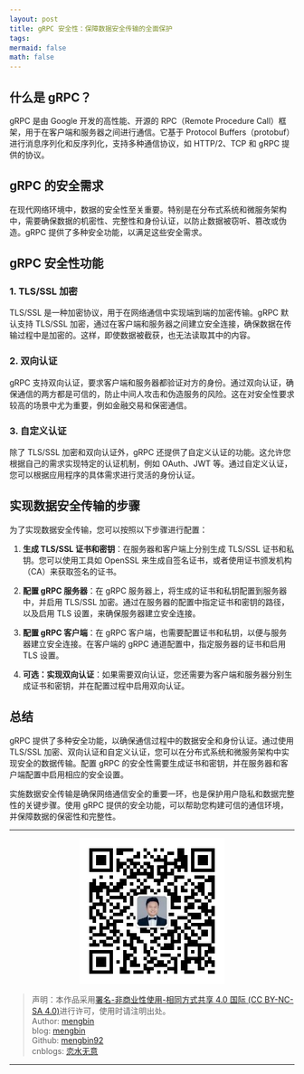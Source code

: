 ```yaml
---
layout: post
title: gRPC 安全性：保障数据安全传输的全面保护
tags: 
mermaid: false
math: false
---  
```


## 什么是 gRPC？

gRPC 是由 Google 开发的高性能、开源的 RPC（Remote Procedure Call）框架，用于在客户端和服务器之间进行通信。它基于 Protocol Buffers（protobuf）进行消息序列化和反序列化，支持多种通信协议，如 HTTP/2、TCP 和 gRPC 提供的协议。

## gRPC 的安全需求

在现代网络环境中，数据的安全性至关重要。特别是在分布式系统和微服务架构中，需要确保数据的机密性、完整性和身份认证，以防止数据被窃听、篡改或伪造。gRPC 提供了多种安全功能，以满足这些安全需求。

## gRPC 安全性功能

### 1. TLS/SSL 加密

TLS/SSL 是一种加密协议，用于在网络通信中实现端到端的加密传输。gRPC 默认支持 TLS/SSL 加密，通过在客户端和服务器之间建立安全连接，确保数据在传输过程中是加密的。这样，即使数据被截获，也无法读取其中的内容。

### 2. 双向认证

gRPC 支持双向认证，要求客户端和服务器都验证对方的身份。通过双向认证，确保通信的两方都是可信的，防止中间人攻击和伪造服务的风险。这在对安全性要求较高的场景中尤为重要，例如金融交易和保密通信。

### 3. 自定义认证

除了 TLS/SSL 加密和双向认证外，gRPC 还提供了自定义认证的功能。这允许您根据自己的需求实现特定的认证机制，例如 OAuth、JWT 等。通过自定义认证，您可以根据应用程序的具体需求进行灵活的身份认证。

## 实现数据安全传输的步骤

为了实现数据安全传输，您可以按照以下步骤进行配置：

1. **生成 TLS/SSL 证书和密钥**：在服务器和客户端上分别生成 TLS/SSL 证书和私钥。您可以使用工具如 OpenSSL 来生成自签名证书，或者使用证书颁发机构（CA）来获取签名的证书。

2. **配置 gRPC 服务器**：在 gRPC 服务器上，将生成的证书和私钥配置到服务器中，并启用 TLS/SSL 加密。通过在服务器的配置中指定证书和密钥的路径，以及启用 TLS 设置，来确保服务器建立安全连接。

3. **配置 gRPC 客户端**：在 gRPC 客户端，也需要配置证书和私钥，以便与服务器建立安全连接。在客户端的 gRPC 通道配置中，指定服务器的证书和启用 TLS 设置。

4. **可选：实现双向认证**：如果需要双向认证，您还需要为客户端和服务器分别生成证书和密钥，并在配置过程中启用双向认证。

## 总结

gRPC 提供了多种安全功能，以确保通信过程中的数据安全和身份认证。通过使用 TLS/SSL 加密、双向认证和自定义认证，您可以在分布式系统和微服务架构中实现安全的数据传输。配置 gRPC 的安全性需要生成证书和密钥，并在服务器和客户端配置中启用相应的安全设置。

实施数据安全传输是确保网络通信安全的重要一环，也是保护用户隐私和数据完整性的关键步骤。使用 gRPC 提供的安全功能，可以帮助您构建可信的通信环境，并保障数据的保密性和完整性。  

---

<div align="center">
  <img src="../img/qrcode_wechat.jpg" alt="孟斯特">
</div>

> 声明：本作品采用[署名-非商业性使用-相同方式共享 4.0 国际 (CC BY-NC-SA 4.0)](https://creativecommons.org/licenses/by-nc-sa/4.0/deed.zh)进行许可，使用时请注明出处。  
> Author: [mengbin](mengbin1992@outlook.com)  
> blog: [mengbin](https://mengbin.top)  
> Github: [mengbin92](https://mengbin92.github.io/)  
> cnblogs: [恋水无意](https://www.cnblogs.com/lianshuiwuyi/)  

---
